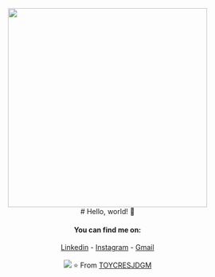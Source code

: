 
<div align="center">
<img src="https://i.imgur.com/8MupZHY.gif" width="400px" />
<br>
# Hello, world! 👋

#### You can find me on:
[Linkedin](https://www.linkedin.com/in/juan-david-gonz%C3%A1lez-mosquera) - [Instagram](https://www.instagram.com/jdgm1999/) - [Gmail](mailto:juandavid00412@gmail.com)
<br>
<br>
<img src="https://github-readme-stats.vercel.app/api?username=TOYCRESJDGM&show_icons=true" />
⭐️ From [TOYCRESJDGM](https://github.com/TOYCRESJDGM) 
<br>
</div>

